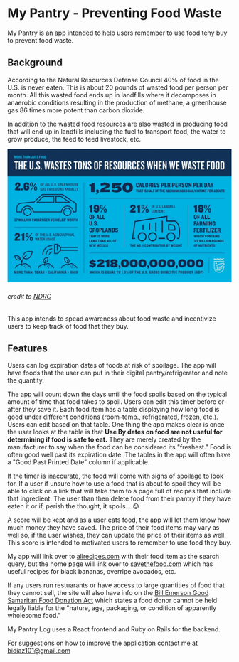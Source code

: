 # My Pantry - Preventing Food Waste

My Pantry is an app intended to help users remember to use food tehy buy to prevent food waste.

## Background
According to the Natural Resources Defense Council 40% of food in the U.S. is never eaten. This is about 20 pounds of wasted food per person per month. All this wasted food ends up in landfills where it decomposes in anaerobic conditions resulting in the production of methane, a greenhouse gas 86 times more potent than carbon dioxide.

In addition to the wasted food resources are also wasted in producing food that will end up in landfills including the fuel to transport food, the water to grow produce, the feed to feed livestock, etc. 

![Infographic](/wasted-2017-infographic.jpg)
###### credit to [NDRC](https://www.nrdc.org/)

This app intends to spead awareness about food waste and incentivize users to keep track of food that they buy.

## Features
Users can log expiration dates of foods at risk of spoilage. The app will have foods that the user can put in their digital pantry/refrigerator and note the quantity. 

The app will count down the days until the food spoils based on the typical amount of time that food takes to spoil. 
Users can edit this timer before or after they save it. Each food item has a table displaying how long food is good under different conditions (room-temp., refrigerated, frozen, etc.). Users can edit based on that table. 
One thing the app makes clear is once the user looks at the table is that **Use By dates on food are not useful for determining if food is safe to eat.** They are merely created by the manufacturer to say when the food can be considered its "freshest." Food is often good well past its expiration date. The tables in the app will often have a "Good Past Printed Date" column if applicable.

If the timer is inaccurate, the food will come with signs of spoilage to look for. If a user if 
unsure how to use a food that is about to spoil they will be able to click on a link 
that will take them to a page full of recipes that include that ingredient. The user than then delete food 
from their pantry if they have eaten it or if, perish the thought, it spoils... 😓

A score will be kept and as a user eats food, the app will let them know how much money they have saved. 
The price of their food items may vary as well so, if the user wishes, they can update 
the price of their items as well. This score is intended to motivated users to remember to use food they buy.

My app will link over to [allrecipes.com](https://www.allrecipes.com/) with their food item as the search query, but the home page will link over to [savethefood.com](https://savethefood.com/) which has useful recipes for black bananas, overripe avocados, etc. 

If any users run restuarants or have access to large quantities of food that they cannot sell, the site will also have info on the [Bill Emerson Good Samaritan Food Donation Act](https://www.fns.usda.gov/tefap/information-bill-emerson-good-samaritan-food-act) which states a food donor cannot be held legally liable for the "nature, age, packaging, or condition of apparently wholesome food."

My Pantry Log uses a React frontend and Ruby on Rails for the backend.

For suggestions on how to improve the application contact me at bidiaz101@gmail.com

